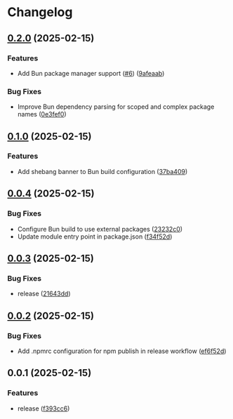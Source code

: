 # Changelog

## [0.2.0](https://github.com/koki-develop/pinpm/compare/v0.1.0...v0.2.0) (2025-02-15)


### Features

* Add Bun package manager support ([#6](https://github.com/koki-develop/pinpm/issues/6)) ([9afeaab](https://github.com/koki-develop/pinpm/commit/9afeaabeb42efa51ca8a1db70f6e739818eeedf3))


### Bug Fixes

* Improve Bun dependency parsing for scoped and complex package names ([0e3fef0](https://github.com/koki-develop/pinpm/commit/0e3fef016c06509c080811e0cd1608c2f47524be))

## [0.1.0](https://github.com/koki-develop/pinpm/compare/v0.0.4...v0.1.0) (2025-02-15)


### Features

* Add shebang banner to Bun build configuration ([37ba409](https://github.com/koki-develop/pinpm/commit/37ba4091c8fcf975854020ab8b6e1f6687b94d27))

## [0.0.4](https://github.com/koki-develop/pinpm/compare/v0.0.3...v0.0.4) (2025-02-15)


### Bug Fixes

* Configure Bun build to use external packages ([23232c0](https://github.com/koki-develop/pinpm/commit/23232c0aade9019ac8368065471044a4609b09fe))
* Update module entry point in package.json ([f34f52d](https://github.com/koki-develop/pinpm/commit/f34f52d3ec792ae01317941cfaa0c005f7d1a9a5))

## [0.0.3](https://github.com/koki-develop/pinpm/compare/v0.0.2...v0.0.3) (2025-02-15)


### Bug Fixes

* release ([21643dd](https://github.com/koki-develop/pinpm/commit/21643ddd44baadbf24e39a59bfff68f64bb19d4f))

## [0.0.2](https://github.com/koki-develop/pinpm/compare/v0.0.1...v0.0.2) (2025-02-15)


### Bug Fixes

* Add .npmrc configuration for npm publish in release workflow ([ef6f52d](https://github.com/koki-develop/pinpm/commit/ef6f52dfcf401d1060438ec73184ca567e56a5d5))

## 0.0.1 (2025-02-15)


### Features

* release ([f393cc6](https://github.com/koki-develop/pinpm/commit/f393cc69f241b01664a7d429bde9ad1e2a1cd2bd))
